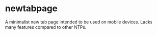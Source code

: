# newtabpage
A minimalist new tab page intended to be used on mobile devices. Lacks many features compared to other NTPs.
